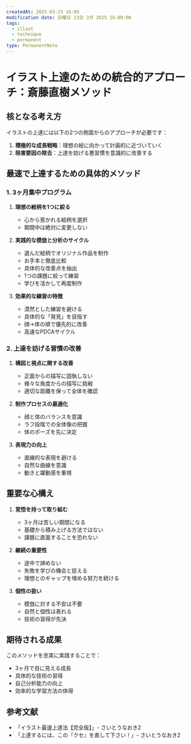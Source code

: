 ```yaml
---
createdAt: 2025-03-23 16:00
modification date: 日曜日 23日 3月 2025 16:00:00
tags:
  - illust
  - technique
  - permanent
type: PermanentNote
---
```


# イラスト上達のための統合的アプローチ：斎藤直樹メソッド

## 核となる考え方

イラストの上達には以下の2つの側面からのアプローチが必要です：

1. **積極的な成長戦略**：理想の絵に向かって計画的に近づいていく
2. **阻害要因の除去**：上達を妨げる悪習慣を意識的に改善する

## 最速で上達するための具体的メソッド

### 1. 3ヶ月集中プログラム

1. **理想の絵柄を1つに絞る**
   - 心から惹かれる絵柄を選択
   - 期間中は絶対に変更しない
   
2. **実践的な模倣と分析のサイクル**
   - 選んだ絵柄でオリジナル作品を制作
   - お手本と徹底比較
   - 具体的な改善点を抽出
   - 1つの課題に絞って練習
   - 学びを活かして再度制作

3. **効果的な練習の特徴**
   - 漠然とした練習を避ける
   - 具体的な「発見」を目指す
   - 顔→体の順で優先的に改善
   - 高速なPDCAサイクル

### 2. 上達を妨げる習慣の改善

1. **構図と視点に関する改善**
   - 正面からの描写に固執しない
   - 様々な角度からの描写に挑戦
   - 適切な距離を保って全体を確認

2. **制作プロセスの最適化**
   - 顔と体のバランスを意識
   - ラフ段階での全体像の把握
   - 体のポーズを先に決定

3. **表現力の向上**
   - 直線的な表現を避ける
   - 自然な曲線を意識
   - 動きと躍動感を重視

## 重要な心構え

1. **覚悟を持って取り組む**
   - 3ヶ月は苦しい期間になる
   - 基礎から積み上げる方法ではない
   - 課題に直面することを恐れない

2. **継続の重要性**
   - 途中で諦めない
   - 失敗を学びの機会と捉える
   - 理想とのギャップを埋める努力を続ける

3. **個性の扱い**
   - 模倣に対する不安は不要
   - 自然と個性は表れる
   - 技術の習得が先決

## 期待される成果

このメソッドを忠実に実践することで：
- 3ヶ月で目に見える成長
- 具体的な技術の習得
- 自己分析能力の向上
- 効率的な学習方法の体得

## 参考文献
- 「イラスト最速上達法【完全版】」- さいとうなおき2
- 「上達するには、この『クセ』を直して下さい！」- さいとうなおき2 